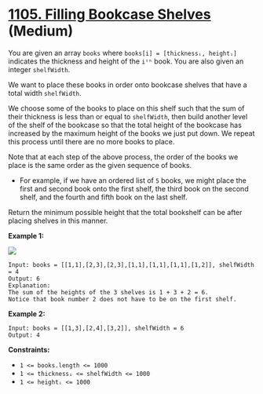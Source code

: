 # [1105. Filling Bookcase Shelves][link] (Medium)

[link]: https://leetcode.cn/problems/filling-bookcase-shelves/

You are given an array `books` where `books[i] = [thicknessᵢ, heightᵢ]` indicates the thickness and
height of the `iᵗʰ` book. You are also given an integer `shelfWidth`.

We want to place these books in order onto bookcase shelves that have a total width `shelfWidth`.

We choose some of the books to place on this shelf such that the sum of their thickness is less than
or equal to `shelfWidth`, then build another level of the shelf of the bookcase so that the total
height of the bookcase has increased by the maximum height of the books we just put down. We repeat
this process until there are no more books to place.

Note that at each step of the above process, the order of the books we place is the same order as
the given sequence of books.

- For example, if we have an ordered list of `5` books, we might place the first and second book onto
the first shelf, the third book on the second shelf, and the fourth and fifth book on the last
shelf.

Return the minimum possible height that the total bookshelf can be after placing shelves in this
manner.

**Example 1:**

![](https://assets.leetcode.com/uploads/2019/06/24/shelves.png)

```
Input: books = [[1,1],[2,3],[2,3],[1,1],[1,1],[1,1],[1,2]], shelfWidth = 4
Output: 6
Explanation:
The sum of the heights of the 3 shelves is 1 + 3 + 2 = 6.
Notice that book number 2 does not have to be on the first shelf.
```

**Example 2:**

```
Input: books = [[1,3],[2,4],[3,2]], shelfWidth = 6
Output: 4
```

**Constraints:**

- `1 <= books.length <= 1000`
- `1 <= thicknessᵢ <= shelfWidth <= 1000`
- `1 <= heightᵢ <= 1000`
